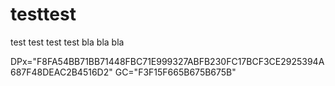 # testtest
test
test test test
bla bla bla

DPx="F8FA54BB71BB71448FBC71E999327ABFB230FC17BCF3CE2925394A687F48DEAC2B4516D2"
GC="F3F15F665B675B675B"
